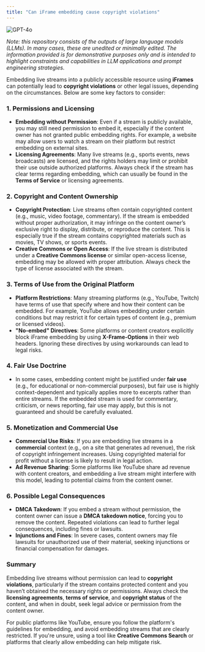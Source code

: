 ```yaml
---
title: "Can iFrame embedding cause copyright violations"
---
```

![GPT-4o](https://img.shields.io/badge/GPT--4o-3333FF?style=for-the-badge&logo=openai&logoColor=white)



*Note: this repository consists of the outputs of large language models (LLMs). In many cases, these are unedited or minimally edited. The information provided is for demonstrative purposes only and is intended to highlight constraints and capabilities in LLM applications and prompt engineering strategies.*


Embedding live streams into a publicly accessible resource using **iFrames** can potentially lead to **copyright violations** or other legal issues, depending on the circumstances. Below are some key factors to consider:

### 1. **Permissions and Licensing**
   - **Embedding without Permission**: Even if a stream is publicly available, you may still need permission to embed it, especially if the content owner has not granted public embedding rights. For example, a website may allow users to watch a stream on their platform but restrict embedding on external sites.
   - **Licensing Agreements**: Many live streams (e.g., sports events, news broadcasts) are licensed, and the rights holders may limit or prohibit their use outside authorized platforms. Always check if the stream has clear terms regarding embedding, which can usually be found in the **Terms of Service** or licensing agreements.

### 2. **Copyright and Content Ownership**
   - **Copyright Protection**: Live streams often contain copyrighted content (e.g., music, video footage, commentary). If the stream is embedded without proper authorization, it may infringe on the content owner’s exclusive right to display, distribute, or reproduce the content. This is especially true if the stream contains copyrighted materials such as movies, TV shows, or sports events.
   - **Creative Commons or Open Access**: If the live stream is distributed under a **Creative Commons license** or similar open-access license, embedding may be allowed with proper attribution. Always check the type of license associated with the stream.

### 3. **Terms of Use from the Original Platform**
   - **Platform Restrictions**: Many streaming platforms (e.g., YouTube, Twitch) have terms of use that specify where and how their content can be embedded. For example, YouTube allows embedding under certain conditions but may restrict it for certain types of content (e.g., premium or licensed videos).
   - **"No-embed" Directives**: Some platforms or content creators explicitly block iFrame embedding by using **X-Frame-Options** in their web headers. Ignoring these directives by using workarounds can lead to legal risks.

### 4. **Fair Use Doctrine**
   - In some cases, embedding content might be justified under **fair use** (e.g., for educational or non-commercial purposes), but fair use is highly context-dependent and typically applies more to excerpts rather than entire streams. If the embedded stream is used for commentary, criticism, or news reporting, fair use may apply, but this is not guaranteed and should be carefully evaluated.

### 5. **Monetization and Commercial Use**
   - **Commercial Use Risks**: If you are embedding live streams in a **commercial** context (e.g., on a site that generates ad revenue), the risk of copyright infringement increases. Using copyrighted material for profit without a license is likely to result in legal action.
   - **Ad Revenue Sharing**: Some platforms like YouTube share ad revenue with content creators, and embedding a live stream might interfere with this model, leading to potential claims from the content owner.

### 6. **Possible Legal Consequences**
   - **DMCA Takedown**: If you embed a stream without permission, the content owner can issue a **DMCA takedown notice**, forcing you to remove the content. Repeated violations can lead to further legal consequences, including fines or lawsuits.
   - **Injunctions and Fines**: In severe cases, content owners may file lawsuits for unauthorized use of their material, seeking injunctions or financial compensation for damages.

### Summary
Embedding live streams without permission can lead to **copyright violations**, particularly if the stream contains protected content and you haven’t obtained the necessary rights or permissions. Always check the **licensing agreements**, **terms of service**, and **copyright status** of the content, and when in doubt, seek legal advice or permission from the content owner.

For public platforms like YouTube, ensure you follow the platform's guidelines for embedding, and avoid embedding streams that are clearly restricted. If you're unsure, using a tool like **Creative Commons Search** or platforms that clearly allow embedding can help mitigate risk.